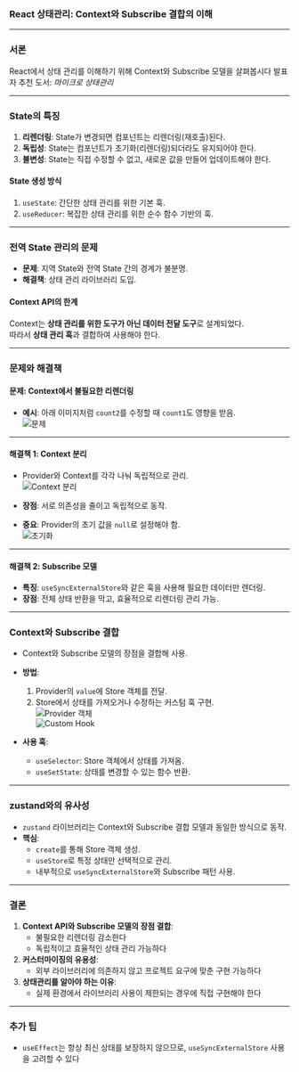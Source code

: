 ### React 상태관리: Context와 Subscribe 결합의 이해

---

### **서론**
React에서 상태 관리를 이해하기 위해 Context와 Subscribe 모델을 살펴봅시다
발표자 추천 도서: *마이크로 상태관리*

---

### **State의 특징**
1. **리렌더링**: State가 변경되면 컴포넌트는 리렌더링(재호출)된다.
2. **독립성**: State는 컴포넌트가 초기화(리렌더링)되더라도 유지되어야 한다.
3. **불변성**: State는 직접 수정할 수 없고, 새로운 값을 만들어 업데이트해야 한다.

#### **State 생성 방식**
1. `useState`: 간단한 상태 관리를 위한 기본 훅.
2. `useReducer`: 복잡한 상태 관리를 위한 순수 함수 기반의 훅.

---

### **전역 State 관리의 문제**
- **문제**: 지역 State와 전역 State 간의 경계가 불분명.
- **해결책**: 상태 관리 라이브러리 도입.

#### **Context API의 한계**
Context는 **상태 관리를 위한 도구가 아닌 데이터 전달 도구**로 설계되었다.  
따라서 **상태 관리 훅**과 결합하여 사용해야 한다.

---

### **문제와 해결책**

#### **문제: Context에서 불필요한 리렌더링**
- **예시**: 아래 이미지처럼 `count2`를 수정할 때 `count1`도 영향을 받음.  
![문제](https://i.imgur.com/bJ1Rc6P.png)

---

#### **해결책 1: Context 분리**
- Provider와 Context를 각각 나눠 독립적으로 관리.  
![Context 분리](https://i.imgur.com/ylfNo2q.png)

- **장점**: 서로 의존성을 줄이고 독립적으로 동작.
- **중요**: Provider의 초기 값을 `null`로 설정해야 함.  
![초기화](https://i.imgur.com/5iu8TSm.png)

---

#### **해결책 2: Subscribe 모델**
- **특징**: `useSyncExternalStore`와 같은 훅을 사용해 필요한 데이터만 렌더링.
- **장점**: 전체 상태 반환을 막고, 효율적으로 리렌더링 관리 가능.

---

### **Context와 Subscribe 결합**
- Context와 Subscribe 모델의 장점을 결합해 사용.
- **방법**:  
  1. Provider의 `value`에 Store 객체를 전달.  
  2. Store에서 상태를 가져오거나 수정하는 커스텀 훅 구현.  
  ![Provider 객체](https://i.imgur.com/MGy2gdt.png)  
  ![Custom Hook](https://i.imgur.com/Ufmm51Y.png)

- **사용 훅**:
  - `useSelector`: Store 객체에서 상태를 가져옴.
  - `useSetState`: 상태를 변경할 수 있는 함수 반환.

---

### **zustand와의 유사성**
- `zustand` 라이브러리는 Context와 Subscribe 결합 모델과 동일한 방식으로 동작.
- **핵심**:
  - `create`를 통해 Store 객체 생성.
  - `useStore`로 특정 상태만 선택적으로 관리.
  - 내부적으로 `useSyncExternalStore`와 Subscribe 패턴 사용.

---

### **결론**
1. **Context API와 Subscribe 모델의 장점 결합**:
   - 불필요한 리렌더링 감소한다
   - 독립적이고 효율적인 상태 관리 가능하다
2. **커스터마이징의 유용성**:
   - 외부 라이브러리에 의존하지 않고 프로젝트 요구에 맞춘 구현 가능하다
3. **상태관리를 알아야 하는 이유**:
   - 실제 환경에서 라이브러리 사용이 제한되는 경우에 직접 구현해야 한다

--- 

### **추가 팁**
- `useEffect`는 항상 최신 상태를 보장하지 않으므로, `useSyncExternalStore` 사용을 고려할 수 있다
